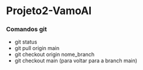 # Projeto2-VamoAI

### Comandos git
* git status
* git pull origin main
* git checkout origin nome_branch
* git checkout main (para voltar para a branch main)




